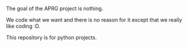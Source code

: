 The goal of the APRG project is nothing. 

We code what we want and there is no reason for it except that we really like coding :D.

This repository is for python projects.

